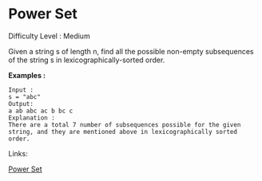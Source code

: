 # Power Set

Difficulty Level : Medium

Given a string s of length n, find all the possible non-empty subsequences of the string s in lexicographically-sorted order.

**Examples :**

```
Input : 
s = "abc"
Output: 
a ab abc ac b bc c
Explanation : 
There are a total 7 number of subsequences possible for the given string, and they are mentioned above in lexicographically sorted order.
```

Links:

[Power Set](https://www.geeksforgeeks.org/problems/power-set4302/1)